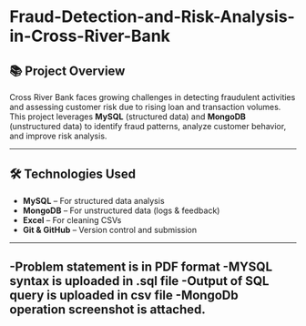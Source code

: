 # Fraud-Detection-and-Risk-Analysis-in-Cross-River-Bank
## 📚 Project Overview

Cross River Bank faces growing challenges in detecting fraudulent activities and assessing customer risk due to rising loan and transaction volumes.  
This project leverages **MySQL** (structured data) and **MongoDB** (unstructured data) to identify fraud patterns, analyze customer behavior, and improve risk analysis.

---

## 🛠 Technologies Used

- **MySQL** – For structured data analysis
- **MongoDB** – For unstructured data (logs & feedback)
- **Excel** – For cleaning CSVs
- **Git & GitHub** – Version control and submission

---

-Problem statement is in PDF format
-**MYSQL** syntax is uploaded in .sql file
-**Output** of SQL query is uploaded in csv file
-**MongoDb** operation screenshot is attached.
---
